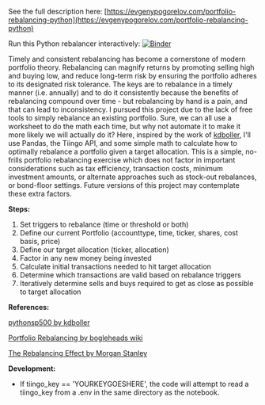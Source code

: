 See the full description here: [https://evgenypogorelov.com/portfolio-rebalancing-python](https://evgenypogorelov.com/portfolio-rebalancing-python)

Run this Python rebalancer interactively: [![Binder](https://mybinder.org/badge_logo.svg)](https://mybinder.org/v2/gh/pogoetic/rebalance/master?filepath=portfolio_rebalance.ipynb)

Timely and consistent rebalancing has become a cornerstone of modern portfolio theory. Rebalancing can magnify returns by promoting selling high and buying low, and reduce long-term risk by ensuring the portfolio adheres to its designated risk tolerance. The keys are to rebalance in a timely manner (i.e. annually) and to do it consistently because the benefits of rebalancing compound over time - but rebalancing by hand is a pain, and that can lead to inconsistency. I pursued this project due to the lack of free tools to simply rebalance an existing portfolio. Sure, we can all use a worksheet to do the math each time, but why not automate it to make it more likely we will actually do it? Here, inspired by the work of [kdboller](https://nbviewer.jupyter.org/github/kdboller/pythonsp500/blob/a7066d998ff046c3cc8b26ece3b0efdf00959d57/Investment%20Portfolio%20Python%20Notebook_03_2018_blog%20example.ipynb), I'll use Pandas, the Tiingo API, and some simple math to calculate how to optimally rebalance a portfolio given a target allocation. This is a simple, no-frills portfolio rebalancing exercise which does not factor in important considerations such as tax efficiency, transaction costs, minimum investment amounts, or alternate approaches such as stock-out rebalances, or bond-floor settings. Future versions of this project may contemplate these extra factors.


**Steps:**
1. Set triggers to rebalance (time or threshold or both)
2. Define our current Portfolio (accounttype, time, ticker, shares, cost basis, price)
3. Define our target allocation (ticker, allocation)
4. Factor in any new money being invested
5. Calculate initial transactions needed to hit target allocation
6. Determine which transactions are valid based on rebalance triggers
7. Iteratively determine sells and buys required to get as close as possible to target allocation


**References:**

[pythonsp500 by kdboller](https://nbviewer.jupyter.org/github/kdboller/pythonsp500/blob/a7066d998ff046c3cc8b26ece3b0efdf00959d57/Investment%20Portfolio%20Python%20Notebook_03_2018_blog%20example.ipynb)

[Portfolio Rebalancing by bogleheads wiki](https://www.bogleheads.org/wiki/Rebalancing)

[The Rebalancing Effect by Morgan Stanley](https://www.morganstanley.com/articles/rebalancing-effect)

**Development:**
* If tiingo_key == 'YOURKEYGOESHERE', the code will attempt to read a tiingo_key from a .env in the same directory as the notebook.